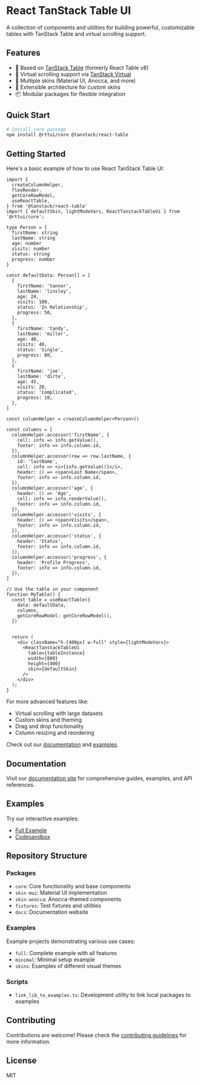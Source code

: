 # React TanStack Table UI

A collection of components and utilities for building powerful, customizable tables with TanStack Table and virtual scrolling support.

## Features

- 🚀 Based on [TanStack Table](https://tanstack.com/table) (formerly React Table v8)
- 📜 Virtual scrolling support via [TanStack Virtual](https://tanstack.com/virtual)
- 🎨 Multiple skins (Material UI, Anocca, and more)
- 🔌 Extensible architecture for custom skins
- 📦 Modular packages for flexible integration

## Quick Start

```bash
# Install core package
npm install @rttui/core @tanstack/react-table
```

## Getting Started

Here's a basic example of how to use React TanStack Table UI:

```tsx
import {
  createColumnHelper,
  flexRender,
  getCoreRowModel,
  useReactTable,
} from '@tanstack/react-table'
import { defaultSkin, lightModeVars, ReactTanstackTableUi } from '@rttui/core';

type Person = {
  firstName: string
  lastName: string
  age: number
  visits: number
  status: string
  progress: number
}

const defaultData: Person[] = [
  {
    firstName: 'tanner',
    lastName: 'linsley',
    age: 24,
    visits: 100,
    status: 'In Relationship',
    progress: 50,
  },
  {
    firstName: 'tandy',
    lastName: 'miller',
    age: 40,
    visits: 40,
    status: 'Single',
    progress: 80,
  },
  {
    firstName: 'joe',
    lastName: 'dirte',
    age: 45,
    visits: 20,
    status: 'Complicated',
    progress: 10,
  },
]

const columnHelper = createColumnHelper<Person>()

const columns = [
  columnHelper.accessor('firstName', {
    cell: info => info.getValue(),
    footer: info => info.column.id,
  }),
  columnHelper.accessor(row => row.lastName, {
    id: 'lastName',
    cell: info => <i>{info.getValue()}</i>,
    header: () => <span>Last Name</span>,
    footer: info => info.column.id,
  }),
  columnHelper.accessor('age', {
    header: () => 'Age',
    cell: info => info.renderValue(),
    footer: info => info.column.id,
  }),
  columnHelper.accessor('visits', {
    header: () => <span>Visits</span>,
    footer: info => info.column.id,
  }),
  columnHelper.accessor('status', {
    header: 'Status',
    footer: info => info.column.id,
  }),
  columnHelper.accessor('progress', {
    header: 'Profile Progress',
    footer: info => info.column.id,
  }),
]

// Use the table in your component
function MyTable() {
  const table = useReactTable({
    data: defaultData,
    columns,
    getCoreRowModel: getCoreRowModel(),
  })


  return (
    <div className="h-[400px] w-full" style={lightModeVars}>
      <ReactTanstackTableUi
        table={tableInstance}
        width={800}
        height={400}
        skin={defaultSkin}
      />
    </div>
  );
}
```

For more advanced features like:
- Virtual scrolling with large datasets
- Custom skins and theming
- Drag and drop functionality
- Column resizing and reordering

Check out our [documentation](https://rttui-docs.vercel.app) and [examples](https://stackblitz.com/github/ricsam/react-tanstack-table-ui/tree/main/examples/full).

## Documentation

Visit our [documentation site](https://rttui-docs.vercel.app) for comprehensive guides, examples, and API references.

## Examples

Try our interactive examples:

- [Full Example](https://stackblitz.com/github/ricsam/react-tanstack-table-ui/tree/main/examples/full?embed=1&theme=dark&preset=node&file=src/app.tsx)
- [Codesandbox](https://codesandbox.io/p/devbox/github/ricsam/react-tanstack-table-ui/tree/main/examples/full?embed=1&theme=dark&file=src/app.tsx)

## Repository Structure

### Packages

- `core`: Core functionality and base components
- `skin-mui`: Material UI implementation
- `skin-anocca`: Anocca-themed components
- `fixtures`: Test fixtures and utilities
- `docs`: Documentation website

### Examples

Example projects demonstrating various use cases:

- `full`: Complete example with all features
- `minimal`: Minimal setup example
- `skins`: Examples of different visual themes

### Scripts

- `link_lib_to_examples.ts`: Development utility to link local packages to examples

## Contributing

Contributions are welcome! Please check the [contributing guidelines](CONTRIBUTING.md) for more information.

## License

MIT